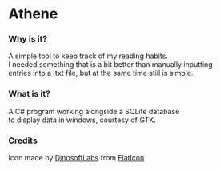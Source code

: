 # Athene

### Why is it?

A simple tool to keep track of my reading habits. \
I needed something that is a bit better than manually inputting\
entries into a .txt file, but at the same time still is simple.

### What is it?

A C# program working alongside a SQLite database\
to display data in windows, courtesy of GTK.

### Credits
Icon made by [DinosoftLabs](https://www.flaticon.com/authors/dinosoftlabs) from [FlatIcon](https://www.flaticon.com/)
